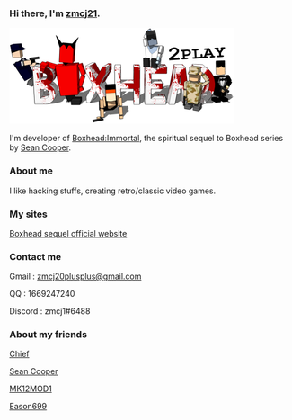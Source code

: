 ### Hi there, I'm [zmcj21](https://github.com/zmcj21).

![BG](https://github.com/zmcj21/zmcj21/blob/main/Docs/1.png)

I'm developer of [Boxhead:Immortal](https://github.com/zmcj21/boxhead_dev), the spiritual sequel to Boxhead series by [Sean Cooper](https://www.seantcooper.com/).

### About me

I like hacking stuffs, creating retro/classic video games.

### My sites

[Boxhead sequel official website](https://zmcj21.github.io/)

### Contact me

Gmail : zmcj20plusplus@gmail.com

QQ : 1669247240

Discord : zmcj1#6488

### About my friends

[Chief](https://github.com/1912188434)

[Sean Cooper](https://github.com/seantcooper)

[MK12MOD1](https://github.com/MK12MOD1)

[Eason699](https://github.com/Eason699)
